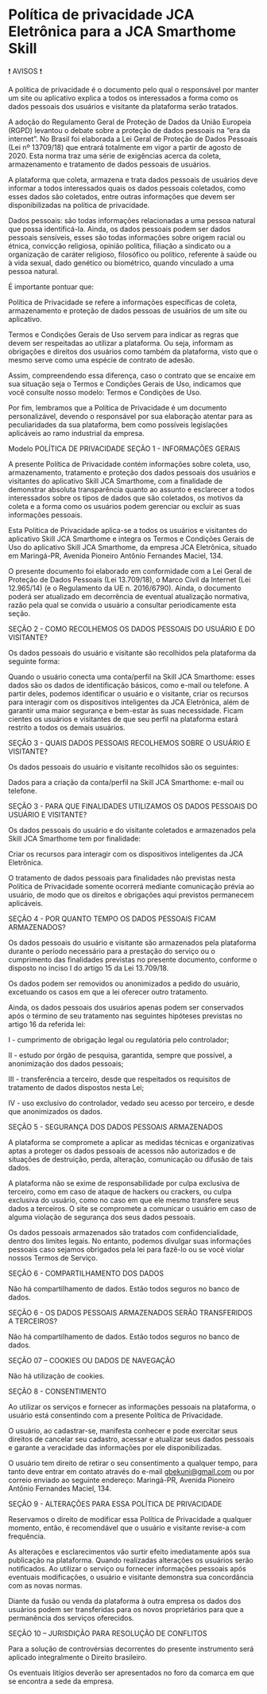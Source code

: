# Política de privacidade JCA Eletrônica para a JCA Smarthome Skill

❗ AVISOS ❗

A política de privacidade é o documento pelo qual o responsável por manter um site ou aplicativo explica a todos os interessados a forma como os dados pessoais dos usuários e visitante da plataforma serão tratados.

A adoção do Regulamento Geral de Proteção de Dados da União Europeia (RGPD) levantou o debate sobre a proteção de dados pessoais na “era da internet”. No Brasil foi elaborada a Lei Geral de Proteção de Dados Pessoais (Lei nº 13709/18) que entrará totalmente em vigor a partir de agosto de 2020. Esta norma traz uma série de exigências acerca da coleta, armazenamento e tratamento de dados pessoais de usuários.

A plataforma que coleta, armazena e trata dados pessoais de usuários deve informar a todos interessados quais os dados pessoais coletados, como esses dados são coletados, entre outras informações que devem ser disponibilizadas na política de privacidade.

Dados pessoais: são todas informações relacionadas a uma pessoa natural que possa identificá-la. Ainda, os dados pessoais podem ser dados pessoais sensíveis, esses são todas informações sobre origem racial ou étnica, convicção religiosa, opinião política, filiação a sindicato ou a organização de caráter religioso, filosófico ou político, referente à saúde ou à vida sexual, dado genético ou biométrico, quando vinculado a uma pessoa natural.

É importante pontuar que:

Política de Privacidade se refere a informações específicas de coleta, armazenamento e proteção de dados pessoas de usuários de um site ou aplicativo.

Termos e Condições Gerais de Uso servem para indicar as regras que devem ser respeitadas ao utilizar a plataforma. Ou seja, informam as obrigações e direitos dos usuários como também da plataforma, visto que o mesmo serve como uma espécie de contrato de adesão.

Assim, compreendendo essa diferença, caso o contrato que se encaixe em sua situação seja o Termos e Condições Gerais de Uso, indicamos que você consulte nosso modelo: Termos e Condições de Uso.

Por fim, lembramos que a Política de Privacidade é um documento personalizável, devendo o responsável por sua elaboração atentar para as peculiaridades da sua plataforma, bem como possíveis legislações aplicáveis ao ramo industrial da empresa.

Modelo
POLÍTICA DE PRIVACIDADE
SEÇÃO 1 - INFORMAÇÕES GERAIS


A presente Política de Privacidade contém informações sobre coleta, uso, armazenamento, tratamento e proteção dos dados pessoais dos usuários e visitantes do aplicativo Skill JCA Smarthome, com a finalidade de demonstrar absoluta transparência quanto ao assunto e esclarecer a todos interessados sobre os tipos de dados que são coletados, os motivos da coleta e a forma como os usuários podem gerenciar ou excluir as suas informações pessoais.

Esta Política de Privacidade aplica-se a todos os usuários e visitantes do aplicativo Skill JCA Smarthome e integra os Termos e Condições Gerais de Uso do aplicativo Skill JCA Smarthome, da empresa JCA Eletrônica, situado em Maringá-PR, Avenida Pioneiro Antônio Fernandes Maciel, 134.

O presente documento foi elaborado em conformidade com a Lei Geral de Proteção de Dados Pessoais (Lei 13.709/18), o Marco Civil da Internet (Lei 12.965/14) (e o Regulamento da UE n. 2016/6790). Ainda, o documento poderá ser atualizado em decorrência de eventual atualização normativa, razão pela qual se convida o usuário a consultar periodicamente esta seção.

SEÇÃO 2 - COMO RECOLHEMOS OS DADOS PESSOAIS DO USUÁRIO E DO VISITANTE?

Os dados pessoais do usuário e visitante são recolhidos pela plataforma da seguinte forma:

Quando o usuário conecta uma conta/perfil na Skill JCA Smarthome: esses dados são os dados de identificação básicos, como e-mail ou telefone. A partir deles, podemos identificar o usuário e o visitante, criar os recursos para interagir com os dispositivos inteligentes da JCA Eletrônica, além de garantir uma maior segurança e bem-estar às suas necessidade. Ficam cientes os usuários e visitantes de que seu perfil na plataforma estará restrito a todos os demais usuários.

SEÇÃO 3 - QUAIS DADOS PESSOAIS RECOLHEMOS SOBRE O USUÁRIO E VISITANTE?

Os dados pessoais do usuário e visitante recolhidos são os seguintes:


Dados para a criação da conta/perfil na Skill JCA Smarthome: e-mail ou telefone.


SEÇÃO 3 - PARA QUE FINALIDADES UTILIZAMOS OS DADOS PESSOAIS DO USUÁRIO E VISITANTE?

Os dados pessoais do usuário e do visitante coletados e armazenados pela Skill JCA Smarthome tem por finalidade:

Criar os recursos para interagir com os dispositivos inteligentes da JCA Eletrônica.

O tratamento de dados pessoais para finalidades não previstas nesta Política de Privacidade somente ocorrerá mediante comunicação prévia ao usuário, de modo que os direitos e obrigações aqui previstos permanecem aplicáveis.

SEÇÃO 4 - POR QUANTO TEMPO OS DADOS PESSOAIS FICAM ARMAZENADOS?

Os dados pessoais do usuário e visitante são armazenados pela plataforma durante o período necessário para a prestação do serviço ou o cumprimento das finalidades previstas no presente documento, conforme o disposto no inciso I do artigo 15 da Lei 13.709/18.

Os dados podem ser removidos ou anonimizados a pedido do usuário, excetuando os casos em que a lei oferecer outro tratamento.

Ainda, os dados pessoais dos usuários apenas podem ser conservados após o término de seu tratamento nas seguintes hipóteses previstas no artigo 16 da referida lei:

I - cumprimento de obrigação legal ou regulatória pelo controlador;

II - estudo por órgão de pesquisa, garantida, sempre que possível, a anonimização dos dados pessoais;

III - transferência a terceiro, desde que respeitados os requisitos de tratamento de dados dispostos nesta Lei;

IV - uso exclusivo do controlador, vedado seu acesso por terceiro, e desde que anonimizados os dados.

SEÇÃO 5 - SEGURANÇA DOS DADOS PESSOAIS ARMAZENADOS

A plataforma se compromete a aplicar as medidas técnicas e organizativas aptas a proteger os dados pessoais de acessos não autorizados e de situações de destruição, perda, alteração, comunicação ou difusão de tais dados.

A plataforma não se exime de responsabilidade por culpa exclusiva de terceiro, como em caso de ataque de hackers ou crackers, ou culpa exclusiva do usuário, como no caso em que ele mesmo transfere seus dados a terceiros. O site se compromete a comunicar o usuário em caso de alguma violação de segurança dos seus dados pessoais.

Os dados pessoais armazenados são tratados com confidencialidade, dentro dos limites legais. No entanto, podemos divulgar suas informações pessoais caso sejamos obrigados pela lei para fazê-lo ou se você violar nossos Termos de Serviço.

SEÇÃO 6 - COMPARTILHAMENTO DOS DADOS

Não há compartilhamento de dados. Estão todos seguros no banco de dados.

SEÇÃO 6 - OS DADOS PESSOAIS ARMAZENADOS SERÃO TRANSFERIDOS A TERCEIROS?

Não há compartilhamento de dados. Estão todos seguros no banco de dados.

SEÇÃO 07 – COOKIES OU DADOS DE NAVEGAÇÃO

Não há utilização de cookies.

SEÇÃO 8 - CONSENTIMENTO

Ao utilizar os serviços e fornecer as informações pessoais na plataforma, o usuário está consentindo com a presente Política de Privacidade.

O usuário, ao cadastrar-se, manifesta conhecer e pode exercitar seus direitos de cancelar seu cadastro, acessar e atualizar seus dados pessoais e garante a veracidade das informações por ele disponibilizadas.

O usuário tem direito de retirar o seu consentimento a qualquer tempo, para tanto deve entrar em contato através do e-mail gbekuni@gmail.com ou por correio enviado ao seguinte endereço: Maringá-PR, Avenida Pioneiro Antônio Fernandes Maciel, 134.

SEÇÃO 9 - ALTERAÇÕES PARA ESSA POLÍTICA DE PRIVACIDADE

Reservamos o direito de modificar essa Política de Privacidade a qualquer momento, então, é recomendável que o usuário e visitante revise-a com frequência.

As alterações e esclarecimentos vão surtir efeito imediatamente após sua publicação na plataforma. Quando realizadas alterações os usuários serão notificados. Ao utilizar o serviço ou fornecer informações pessoais após eventuais modificações, o usuário e visitante demonstra sua concordância com as novas normas.

Diante da fusão ou venda da plataforma à outra empresa os dados dos usuários podem ser transferidas para os novos proprietários para que a permanência dos serviços oferecidos.

SEÇÃO 10 – JURISDIÇÃO PARA RESOLUÇÃO DE CONFLITOS

Para a solução de controvérsias decorrentes do presente instrumento será aplicado integralmente o Direito brasileiro.

Os eventuais litígios deverão ser apresentados no foro da comarca em que se encontra a sede da empresa.
